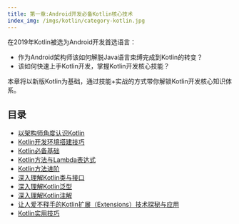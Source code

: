 ```yaml
---
title: 第一章:Android开发必备Kotlin核心技术
index_img: /imgs/kotlin/category-kotlin.jpg
---
```


在2019年Kotlin被选为Android开发首选语言：
- 作为Android架构师该如何解脱Java语言束缚完成到Kotlin的转变？
- 该如何快速上手Kotlin开发，掌握Kotlin开发核心技能？

本章将以新版Kotlin为基础，通过技能+实战的方式带你解锁Kotlin开发核心知识体系。
<!--more-->
<script type="text/javascript">
    // 禁止右键菜单
    // true是允许，false是禁止
    document.oncontextmenu = function(){ return false; };
    // 禁止文字选择
    document.onselectstart = function(){ return false; };
    // 禁止复制
    document.oncopy = function(){ return false; };
    // 禁止剪切
    document.oncut = function(){ return false; };
    // 禁止粘贴
    document.onpaste = function(){ return false; };
    // 禁止键盘事件
    document.onkeydown = function(){ return false; };
</script>
  
## 目录
* [以架构师角度认识Kotlin](../kotlin/study-kotlin-1/)
* [Kotlin开发环境搭建技巧](../kotlin/study-kotlin-2/)
* [Kotlin必备基础](../kotlin/study-kotlin-3/)
* [Kotlin方法与Lambda表达式](../kotlin/study-kotlin-4/)
* [Kotlin方法进阶](../kotlin/study-kotlin-5/)
* [深入理解Kotlin类与接口](../kotlin/study-kotlin-6/)
* [深入理解Kotlin泛型](../kotlin/study-kotlin-7/)
* [深入理解Kotlin注解](../kotlin/study-kotlin-8/)
* [让人爱不释手的Kotlin扩展（Extensions）技术探秘与应用](../kotlin/study-kotlin-9/)
* [Kotlin实用技巧](../kotlin/study-kotlin-10/)
